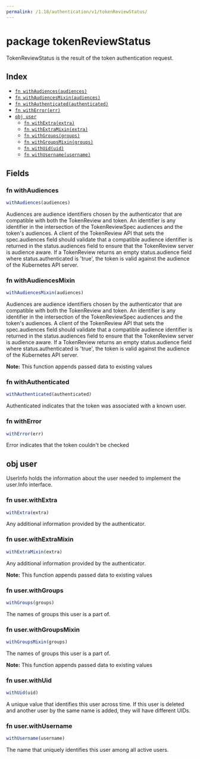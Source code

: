 ```yaml
---
permalink: /1.18/authentication/v1/tokenReviewStatus/
---
```


# package tokenReviewStatus

TokenReviewStatus is the result of the token authentication request.

## Index

* [`fn withAudiences(audiences)`](#fn-withaudiences)
* [`fn withAudiencesMixin(audiences)`](#fn-withaudiencesmixin)
* [`fn withAuthenticated(authenticated)`](#fn-withauthenticated)
* [`fn withError(err)`](#fn-witherror)
* [`obj user`](#obj-user)
  * [`fn withExtra(extra)`](#fn-userwithextra)
  * [`fn withExtraMixin(extra)`](#fn-userwithextramixin)
  * [`fn withGroups(groups)`](#fn-userwithgroups)
  * [`fn withGroupsMixin(groups)`](#fn-userwithgroupsmixin)
  * [`fn withUid(uid)`](#fn-userwithuid)
  * [`fn withUsername(username)`](#fn-userwithusername)

## Fields

### fn withAudiences

```ts
withAudiences(audiences)
```

Audiences are audience identifiers chosen by the authenticator that are compatible with both the TokenReview and token. An identifier is any identifier in the intersection of the TokenReviewSpec audiences and the token's audiences. A client of the TokenReview API that sets the spec.audiences field should validate that a compatible audience identifier is returned in the status.audiences field to ensure that the TokenReview server is audience aware. If a TokenReview returns an empty status.audience field where status.authenticated is 'true', the token is valid against the audience of the Kubernetes API server.

### fn withAudiencesMixin

```ts
withAudiencesMixin(audiences)
```

Audiences are audience identifiers chosen by the authenticator that are compatible with both the TokenReview and token. An identifier is any identifier in the intersection of the TokenReviewSpec audiences and the token's audiences. A client of the TokenReview API that sets the spec.audiences field should validate that a compatible audience identifier is returned in the status.audiences field to ensure that the TokenReview server is audience aware. If a TokenReview returns an empty status.audience field where status.authenticated is 'true', the token is valid against the audience of the Kubernetes API server.

**Note:** This function appends passed data to existing values

### fn withAuthenticated

```ts
withAuthenticated(authenticated)
```

Authenticated indicates that the token was associated with a known user.

### fn withError

```ts
withError(err)
```

Error indicates that the token couldn't be checked

## obj user

UserInfo holds the information about the user needed to implement the user.Info interface.

### fn user.withExtra

```ts
withExtra(extra)
```

Any additional information provided by the authenticator.

### fn user.withExtraMixin

```ts
withExtraMixin(extra)
```

Any additional information provided by the authenticator.

**Note:** This function appends passed data to existing values

### fn user.withGroups

```ts
withGroups(groups)
```

The names of groups this user is a part of.

### fn user.withGroupsMixin

```ts
withGroupsMixin(groups)
```

The names of groups this user is a part of.

**Note:** This function appends passed data to existing values

### fn user.withUid

```ts
withUid(uid)
```

A unique value that identifies this user across time. If this user is deleted and another user by the same name is added, they will have different UIDs.

### fn user.withUsername

```ts
withUsername(username)
```

The name that uniquely identifies this user among all active users.